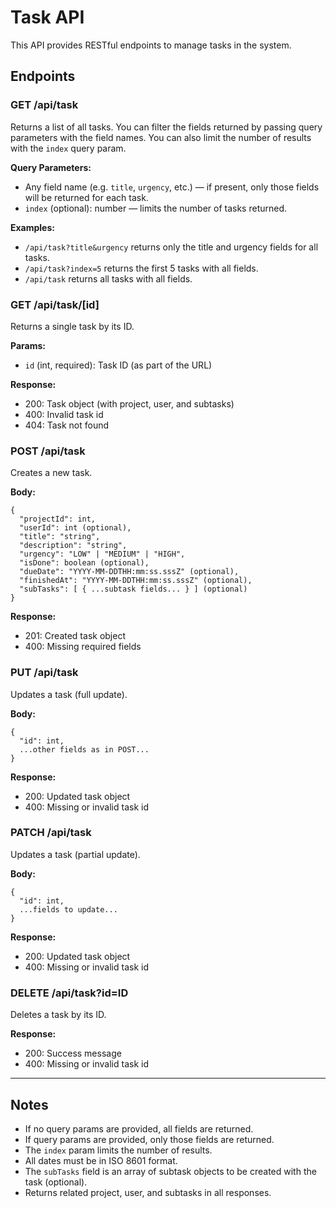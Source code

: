 # Task API

This API provides RESTful endpoints to manage tasks in the system.

## Endpoints

### GET /api/task

Returns a list of all tasks. You can filter the fields returned by passing query parameters with the field names. You can also limit the number of results with the `index` query param.

**Query Parameters:**

- Any field name (e.g. `title`, `urgency`, etc.) — if present, only those fields will be returned for each task.
- `index` (optional): number — limits the number of tasks returned.

**Examples:**

- `/api/task?title&urgency` returns only the title and urgency fields for all tasks.
- `/api/task?index=5` returns the first 5 tasks with all fields.
- `/api/task` returns all tasks with all fields.

### GET /api/task/[id]

Returns a single task by its ID.

**Params:**

- `id` (int, required): Task ID (as part of the URL)

**Response:**

- 200: Task object (with project, user, and subtasks)
- 400: Invalid task id
- 404: Task not found

### POST /api/task

Creates a new task.

**Body:**

```
{
  "projectId": int,
  "userId": int (optional),
  "title": "string",
  "description": "string",
  "urgency": "LOW" | "MEDIUM" | "HIGH",
  "isDone": boolean (optional),
  "dueDate": "YYYY-MM-DDTHH:mm:ss.sssZ" (optional),
  "finishedAt": "YYYY-MM-DDTHH:mm:ss.sssZ" (optional),
  "subTasks": [ { ...subtask fields... } ] (optional)
}
```

**Response:**

- 201: Created task object
- 400: Missing required fields

### PUT /api/task

Updates a task (full update).

**Body:**

```
{
  "id": int,
  ...other fields as in POST...
}
```

**Response:**

- 200: Updated task object
- 400: Missing or invalid task id

### PATCH /api/task

Updates a task (partial update).

**Body:**

```
{
  "id": int,
  ...fields to update...
}
```

**Response:**

- 200: Updated task object
- 400: Missing or invalid task id

### DELETE /api/task?id=ID

Deletes a task by its ID.

**Response:**

- 200: Success message
- 400: Missing or invalid task id

---

## Notes

- If no query params are provided, all fields are returned.
- If query params are provided, only those fields are returned.
- The `index` param limits the number of results.
- All dates must be in ISO 8601 format.
- The `subTasks` field is an array of subtask objects to be created with the task (optional).
- Returns related project, user, and subtasks in all responses.
